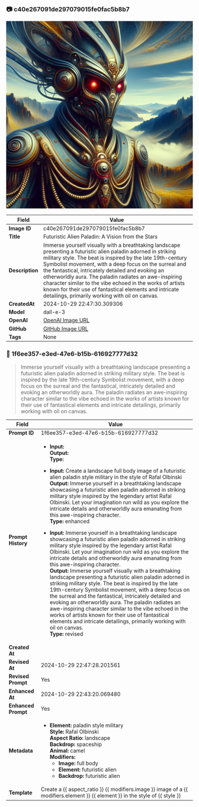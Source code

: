 

### 📷 c40e267091de297079015fe0fac5b8b7 

![data.id](./c40e267091de297079015fe0fac5b8b7.jpg)

| Field          | Value                                                                                                                     |
|----------------|---------------------------------------------------------------------------------------------------------------------------|
| **Image ID**             | c40e267091de297079015fe0fac5b8b7                                                                                                             |
| **Title**           | Futuristic Alien Paladin: A Vision from the Stars                                                                                                       |
| **Description**           | Immerse yourself visually with a breathtaking landscape presenting a futuristic alien paladin adorned in striking military style. The beat is inspired by the late 19th-century Symbolist movement, with a deep focus on the surreal and the fantastical, intricately detailed and evoking an otherworldly aura. The paladin radiates an awe-inspiring character similar to the vibe echoed in the works of artists known for their use of fantastical elements and intricate detailings, primarily working with oil on canvas.                                                                                                       |
| **CreatedAt**        | 2024-10-29 22:47:30.309306                                                                                                        |
| **Model**        | dall-e-3                                                                                                        |
| **OpenAI**         | [OpenAI Image URL](https://oaidalleapiprodscus.blob.core.windows.net/private/org-TZj0gKpq3CiXdXNznVOkBYav/user-t5KW5S6yYiCS0u4yDWasqnEP/img-7upjemxACnAUXhgZc5cB01Yl.png?st=2024-10-29T21%3A47%3A23Z&se=2024-10-29T23%3A47%3A23Z&sp=r&sv=2024-08-04&sr=b&rscd=inline&rsct=image/png&skoid=d505667d-d6c1-4a0a-bac7-5c84a87759f8&sktid=a48cca56-e6da-484e-a814-9c849652bcb3&skt=2024-10-29T22%3A05%3A18Z&ske=2024-10-30T22%3A05%3A18Z&sks=b&skv=2024-08-04&sig=hBhJZM5dhrdmpYAnv7OEeC60wdJxrwG62YhXEBWwIOU%3D)                                                                                |
| **GitHub**         | [GitHub Image URL](https://github.com/Caneta-Silva/cyber-tomorrow/blob/main/images/c40e267091de297079015fe0fac5b8b7/c40e267091de297079015fe0fac5b8b7.jpg)                                                                                |
| **Tags**       | None                                                                                                                   |

### 📜 1f6ee357-e3ed-47e6-b15b-616927777d32

> Immerse yourself visually with a breathtaking landscape presenting a futuristic alien paladin adorned in striking military style. The beat is inspired by the late 19th-century Symbolist movement, with a deep focus on the surreal and the fantastical, intricately detailed and evoking an otherworldly aura. The paladin radiates an awe-inspiring character similar to the vibe echoed in the works of artists known for their use of fantastical elements and intricate detailings, primarily working with oil on canvas.

| Field          | Value                                                                                                                                                                      |
|----------------|----------------------------------------------------------------------------------------------------------------------------------------------------------------------------|
| **Prompt ID**  | 1f6ee357-e3ed-47e6-b15b-616927777d32                                                                                                                                                            |
| **Prompt History** | <ul><li>**Input:**  <br> **Output:**  <br> **Type:** </li></ul><ul><li>**Input:** Create a landscape full body image of a futuristic alien paladin style military in the style of Rafal Olbinski <br> **Output:** Immerse yourself in a breathtaking landscape showcasing a futuristic alien paladin adorned in striking military style inspired by the legendary artist Rafal Olbinski. Let your imagination run wild as you explore the intricate details and otherworldly aura emanating from this awe-inspiring character. <br> **Type:** enhanced</li></ul><ul><li>**Input:** Immerse yourself in a breathtaking landscape showcasing a futuristic alien paladin adorned in striking military style inspired by the legendary artist Rafal Olbinski. Let your imagination run wild as you explore the intricate details and otherworldly aura emanating from this awe-inspiring character. <br> **Output:** Immerse yourself visually with a breathtaking landscape presenting a futuristic alien paladin adorned in striking military style. The beat is inspired by the late 19th-century Symbolist movement, with a deep focus on the surreal and the fantastical, intricately detailed and evoking an otherworldly aura. The paladin radiates an awe-inspiring character similar to the vibe echoed in the works of artists known for their use of fantastical elements and intricate detailings, primarily working with oil on canvas. <br> **Type:** revised</li></ul> |
| **Created At** |                                                                                                                                                    |
| **Revised At** | 2024-10-29 22:47:28.201561                                                                                                                                                   |
| **Revised Prompt** | Yes                                                                                                                                                                      |
| **Enhanced At** | 2024-10-29 22:43:20.069480                                                                                                                                                  |
| **Enhanced Prompt** | Yes                                                                                                                                                                    |
| **Metadata**   | <ul><li>**Element:** paladin style military <br> **Style:** Rafal Olbinski <br> **Aspect Ratio:** landscape <br> **Backdrop:** spaceship <br> **Animal:** camel <br> **Modifiers:**<ul><li>**Image:** full body</li><li>**Element:** futuristic alien</li><li>**Backdrop:** futuristic alien</li></ul></li></ul> |
| **Template**   | Create a {{ aspect_ratio }} {{ modifiers.image }} image of a {{ modifiers.element }} {{ element }} in the style of {{ style }}                                                                                                                                           |


